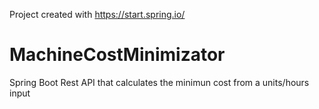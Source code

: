 Project created with https://start.spring.io/
# MachineCostMinimizator
Spring Boot Rest API that calculates the minimun cost from a units/hours input
